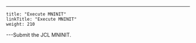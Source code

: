 ---
    title: "Execute MNINIT"
    linkTitle: "Execute MNINIT"
    weight: 210
---Submit the JCL MNINIT.
